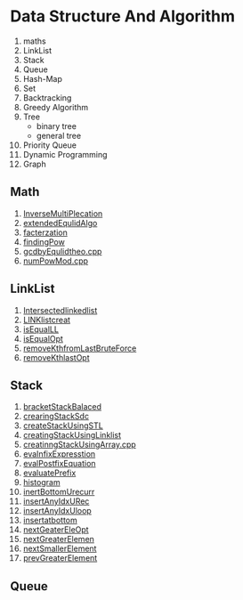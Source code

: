 # Data Structure And Algorithm
1.  maths
2.  LinkList
3.  Stack
4.  Queue
5.  Hash-Map
6.  Set 
7.  Backtracking
8.  Greedy Algorithm
9.  Tree
      - binary tree
      - general tree
10.  Priority Queue
11.  Dynamic Programming
12.  Graph 
## Math
 1. [InverseMultiPlecation](https://github.com/fThAbhishek-Pandey/Data-Structure-And-Algorithm/blob/main/math/InverseMultiPlecation.cpp)
 2. [extendedEqulidAlgo](https://github.com/fThAbhishek-Pandey/Data-Structure-And-Algorithm/blob/main/math/extendedEqulidAlgo.cpp)
 3. [facterzation](https://github.com/fThAbhishek-Pandey/Data-Structure-And-Algorithm/blob/main/math/facterzation.cpp)
 4. [findingPow](https://github.com/fThAbhishek-Pandey/Data-Structure-And-Algorithm/blob/main/math/findingPow.cpp)
 5. [gcdbyEqulidtheo.cpp](https://github.com/fThAbhishek-Pandey/Data-Structure-And-Algorithm/blob/main/math/gcdbyEqulidtheo.cpp)
 6. [numPowMod.cpp](https://github.com/fThAbhishek-Pandey/Data-Structure-And-Algorithm/blob/main/math/numPowMod.cpp)

 ## LinkList
 1. [Intersectedlinkedlist](https://github.com/fThAbhishek-Pandey/Data-Structure-And-Algorithm/blob/main/ProblemOnlinkedList/Intersectedlinkedlist.cpp)
 2. [LINKlistcreat](https://github.com/fThAbhishek-Pandey/Data-Structure-And-Algorithm/blob/main/ProblemOnlinkedList/LINKlistcreat.cpp)
 3. [isEqualLL](https://github.com/fThAbhishek-Pandey/Data-Structure-And-Algorithm/blob/main/ProblemOnlinkedList/isEqualLL.cpp)
 4. [isEqualOpt](https://github.com/fThAbhishek-Pandey/Data-Structure-And-Algorithm/blob/main/ProblemOnlinkedList/isEqualOpt.cpp)
 5. [removeKthfromLastBruteForce](https://github.com/fThAbhishek-Pandey/Data-Structure-And-Algorithm/blob/main/ProblemOnlinkedList/removeKthfromLastBruteForce.cpp)
 6. [removeKthlastOpt](https://github.com/fThAbhishek-Pandey/Data-Structure-And-Algorithm/blob/main/ProblemOnlinkedList/removeKthlastOpt.cpp)

## Stack 
1. [bracketStackBalaced](https://github.com/fThAbhishek-Pandey/Data-Structure-And-Algorithm/blob/main/stack/bracketStackBalaced.cpp)
2. [crearingStackSdc](https://github.com/fThAbhishek-Pandey/Data-Structure-And-Algorithm/blob/main/stack/crearingStackSdc.cpp)
3. [createStackUsingSTL](https://github.com/fThAbhishek-Pandey/Data-Structure-And-Algorithm/blob/main/stack/createStackUsingSTL.cpp)
4. [creatingStackUsingLinklist](https://github.com/fThAbhishek-Pandey/Data-Structure-And-Algorithm/blob/main/stack/creatingStackUsingLinklist.cpp)
5. [creatinngStackUsingArray.cpp](https://github.com/fThAbhishek-Pandey/Data-Structure-And-Algorithm/blob/main/stack/creatinngStackUsingArray.cpp)
6. [evaInfixExpresstion](https://github.com/fThAbhishek-Pandey/Data-Structure-And-Algorithm/blob/main/stack/evaInfixExpresstion.cpp)
7. [evalPostfixEquation](https://github.com/fThAbhishek-Pandey/Data-Structure-And-Algorithm/blob/main/stack/evalPostfixEquation.cpp)
8. [evaluatePrefix](https://github.com/fThAbhishek-Pandey/Data-Structure-And-Algorithm/blob/main/stack/evaluatePrefix.cpp)
9. [histogram](https://github.com/fThAbhishek-Pandey/Data-Structure-And-Algorithm/blob/main/stack/histogram.cpp)
10. [inertBottomUrecurr](https://github.com/fThAbhishek-Pandey/Data-Structure-And-Algorithm/blob/main/stack/inertBottomUrecurr.cpp)
11. [insertAnyIdxURec](https://github.com/fThAbhishek-Pandey/Data-Structure-And-Algorithm/blob/main/stack/insertAnyIdxURec.cpp)
12. [insertAnyIdxUloop](https://github.com/fThAbhishek-Pandey/Data-Structure-And-Algorithm/blob/main/stack/insertAnyIdxUloop.cpp)
13. [insertatbottom](https://github.com/fThAbhishek-Pandey/Data-Structure-And-Algorithm/blob/main/stack/insertatbottom.cpp)
14. [nextGeaterEleOpt](https://github.com/fThAbhishek-Pandey/Data-Structure-And-Algorithm/blob/main/stack/nextGeaterEleOpt.cpp)
15. [nextGreaterElemen](https://github.com/fThAbhishek-Pandey/Data-Structure-And-Algorithm/blob/main/stack/nextGreaterElement.cpp)
16. [nextSmallerElement](https://github.com/fThAbhishek-Pandey/Data-Structure-And-Algorithm/blob/main/stack/nextSmallerElement.cpp)
17. [prevGreaterElement](https://github.com/fThAbhishek-Pandey/Data-Structure-And-Algorithm/blob/main/stack/prevGreaterElement.cpp)
## Queue





